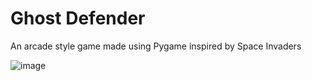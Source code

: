 # Ghost Defender

An arcade style game made using Pygame inspired by Space Invaders

![image](https://user-images.githubusercontent.com/85805105/210631155-71cd2436-de07-4904-bb6e-cecc0a5142ae.png)
